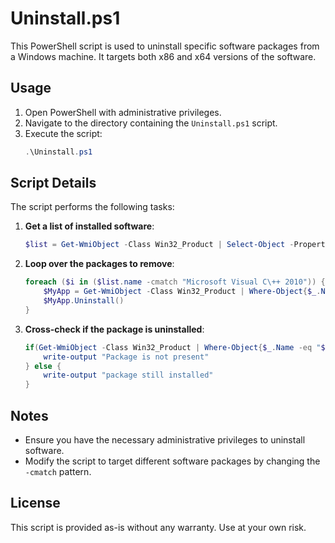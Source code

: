 # Uninstall.ps1

This PowerShell script is used to uninstall specific software packages from a Windows machine. It targets both x86 and x64 versions of the software.

## Usage

1. Open PowerShell with administrative privileges.
2. Navigate to the directory containing the `Uninstall.ps1` script.
3. Execute the script:
    ```powershell
    .\Uninstall.ps1
    ```

## Script Details

The script performs the following tasks:

1. **Get a list of installed software**:
    ```powershell
    $list = Get-WmiObject -Class Win32_Product | Select-Object -Property Name
    ```

2. **Loop over the packages to remove**:
    ```powershell
    foreach ($i in ($list.name -cmatch "Microsoft Visual C\++ 2010")) {
        $MyApp = Get-WmiObject -Class Win32_Product | Where-Object{$_.Name -eq "$i"}
        $MyApp.Uninstall()
    }
    ```

3. **Cross-check if the package is uninstalled**:
    ```powershell
    if(Get-WmiObject -Class Win32_Product | Where-Object{$_.Name -eq "$i"} -eq $null) {
        write-output "Package is not present"
    } else {
        write-output "package still installed"
    }
    ```

## Notes

- Ensure you have the necessary administrative privileges to uninstall software.
- Modify the script to target different software packages by changing the `-cmatch` pattern.

## License

This script is provided as-is without any warranty. Use at your own risk.
